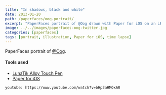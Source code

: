 ```yaml
---
title: "In shadows, black and white"
date: 2013-01-20
path: /paperfaces/oog-portrait/
excerpt: "PaperFaces portrait of @Oog drawn with Paper for iOS on an iPad."
image: ../../images/paperfaces-oog-twitter.jpg
categories: [paperfaces]
tags: [portrait, illustration, Paper for iOS, time lapse]
---
```


PaperFaces portrait of [@Oog](https://twitter.com/Oog).

#### Tools used

- [LunaTik Alloy Touch Pen](https://www.amazon.com/gp/product/B00821TR7G/ref=as_li_ss_tl?ie=UTF8&tag=mademist-20&linkCode=as2&camp=1789&creative=390957&creativeASIN=B00821TR7G)
- [Paper for iOS](https://paper.bywetransfer.com/)

`youtube: https://www.youtube.com/watch?v=bHp3aHMQxA0`
